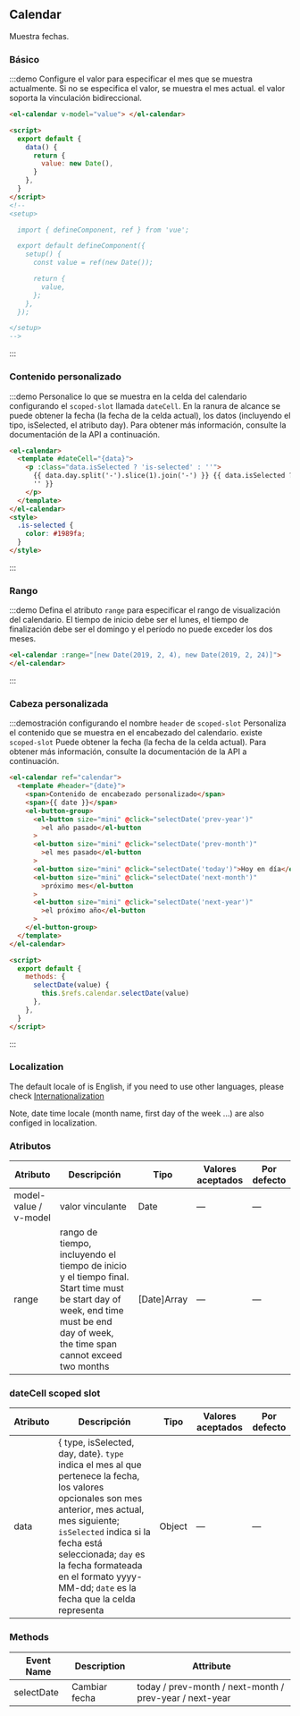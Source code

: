 ## Calendar

Muestra fechas.

### Básico

:::demo Configure el valor para especificar el mes que se muestra actualmente. Si no se especifica el valor, se muestra el mes actual. el valor soporta la vinculación bidireccional.

```html
<el-calendar v-model="value"> </el-calendar>

<script>
  export default {
    data() {
      return {
        value: new Date(),
      }
    },
  }
</script>
<!--
<setup>

  import { defineComponent, ref } from 'vue';

  export default defineComponent({
    setup() {
      const value = ref(new Date());

      return {
        value,
      };
    },
  });

</setup>
-->
```

:::

### Contenido personalizado

:::demo Personalice lo que se muestra en la celda del calendario configurando el `scoped-slot` llamada `dateCell`. En la ranura de alcance se puede obtener la fecha (la fecha de la celda actual), los datos (incluyendo el tipo, isSelected, el atributo day). Para obtener más información, consulte la documentación de la API a continuación.

```html
<el-calendar>
  <template #dateCell="{data}">
    <p :class="data.isSelected ? 'is-selected' : ''">
      {{ data.day.split('-').slice(1).join('-') }} {{ data.isSelected ? '✔️' :
      '' }}
    </p>
  </template>
</el-calendar>
<style>
  .is-selected {
    color: #1989fa;
  }
</style>
```

:::

### Rango

:::demo Defina el atributo `range` para especificar el rango de visualización del calendario. El tiempo de inicio debe ser el lunes, el tiempo de finalización debe ser el domingo y el período no puede exceder los dos meses.

```html
<el-calendar :range="[new Date(2019, 2, 4), new Date(2019, 2, 24)]">
</el-calendar>
```

:::

### Cabeza personalizada

:::demostración configurando el nombre `header` de `scoped-slot` Personaliza el contenido que se muestra en el encabezado del calendario. existe `scoped-slot` Puede obtener la fecha (la fecha de la celda actual). Para obtener más información, consulte la documentación de la API a continuación.

```html
<el-calendar ref="calendar">
  <template #header="{date}">
    <span>Contenido de encabezado personalizado</span>
    <span>{{ date }}</span>
    <el-button-group>
      <el-button size="mini" @click="selectDate('prev-year')"
        >el año pasado</el-button
      >
      <el-button size="mini" @click="selectDate('prev-month')"
        >el mes pasado</el-button
      >
      <el-button size="mini" @click="selectDate('today')">Hoy en día</el-button>
      <el-button size="mini" @click="selectDate('next-month')"
        >próximo mes</el-button
      >
      <el-button size="mini" @click="selectDate('next-year')"
        >el próximo año</el-button
      >
    </el-button-group>
  </template>
</el-calendar>

<script>
  export default {
    methods: {
      selectDate(value) {
        this.$refs.calendar.selectDate(value)
      },
    },
  }
</script>
```

:::

### Localization

The default locale of is English, if you need to use other languages, please check [Internationalization](#/es/component/i18n)

Note, date time locale (month name, first day of the week ...) are also configed in localization.

### Atributos

| Atributo              | Descripción                                                                                                                                                                       | Tipo        | Valores aceptados | Por defecto |
| --------------------- | --------------------------------------------------------------------------------------------------------------------------------------------------------------------------------- | ----------- | ----------------- | ----------- |
| model-value / v-model | valor vinculante                                                                                                                                                                  | Date        | —                 | —           |
| range                 | rango de tiempo, incluyendo el tiempo de inicio y el tiempo final. Start time must be start day of week, end time must be end day of week, the time span cannot exceed two months | [Date]Array | —                 | —           |

### dateCell scoped slot

| Atributo | Descripción                                                                                                                                                                                                                                                                                              | Tipo   | Valores aceptados | Por defecto |
| -------- | -------------------------------------------------------------------------------------------------------------------------------------------------------------------------------------------------------------------------------------------------------------------------------------------------------- | ------ | ----------------- | ----------- |
| data     | { type, isSelected, day, date}. `type` indica el mes al que pertenece la fecha, los valores opcionales son mes anterior, mes actual, mes siguiente; `isSelected` indica si la fecha está seleccionada; `day` es la fecha formateada en el formato yyyy-MM-dd; `date` es la fecha que la celda representa | Object | —                 | —           |

### Methods

| Event Name | Description   | Attribute                                               |
| ---------- | ------------- | ------------------------------------------------------- |
| selectDate | Cambiar fecha | today / prev-month / next-month / prev-year / next-year |
